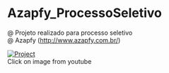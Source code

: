 # Azapfy_ProcessoSeletivo
@ Projeto realizado para processo seletivo  
@ Azapfy (http://www.azapfy.com.br/)


[![Project](https://img.youtube.com/vi/o9Phw-cJqBQ/0.jpg)](https://www.youtube.com/watch?v=o9Phw-cJqBQ)  
Click on image from youtube
